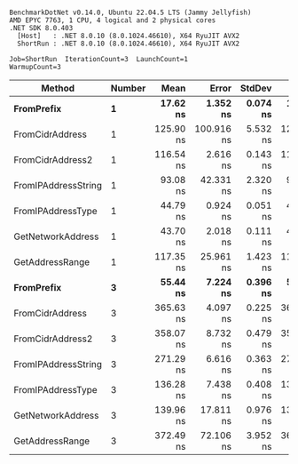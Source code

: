```

BenchmarkDotNet v0.14.0, Ubuntu 22.04.5 LTS (Jammy Jellyfish)
AMD EPYC 7763, 1 CPU, 4 logical and 2 physical cores
.NET SDK 8.0.403
  [Host]   : .NET 8.0.10 (8.0.1024.46610), X64 RyuJIT AVX2
  ShortRun : .NET 8.0.10 (8.0.1024.46610), X64 RyuJIT AVX2

Job=ShortRun  IterationCount=3  LaunchCount=1  
WarmupCount=3  

```
| Method              | Number | Mean      | Error      | StdDev   | Min       | Max       | Gen0   | Allocated |
|-------------------- |------- |----------:|-----------:|---------:|----------:|----------:|-------:|----------:|
| **FromPrefix**          | **1**      |  **17.62 ns** |   **1.352 ns** | **0.074 ns** |  **17.57 ns** |  **17.70 ns** | **0.0007** |      **56 B** |
| FromCidrAddress     | 1      | 125.90 ns | 100.916 ns | 5.532 ns | 122.53 ns | 132.28 ns | 0.0012 |     112 B |
| FromCidrAddress2    | 1      | 116.54 ns |   2.616 ns | 0.143 ns | 116.45 ns | 116.70 ns | 0.0013 |     112 B |
| FromIPAddressString | 1      |  93.08 ns |  42.331 ns | 2.320 ns |  91.66 ns |  95.76 ns | 0.0006 |      56 B |
| FromIPAddressType   | 1      |  44.79 ns |   0.924 ns | 0.051 ns |  44.76 ns |  44.85 ns | 0.0010 |      88 B |
| GetNetworkAddress   | 1      |  43.70 ns |   2.018 ns | 0.111 ns |  43.59 ns |  43.81 ns | 0.0007 |      56 B |
| GetAddressRange     | 1      | 117.35 ns |  25.961 ns | 1.423 ns | 116.50 ns | 119.00 ns | 0.0019 |     168 B |
| **FromPrefix**          | **3**      |  **55.44 ns** |   **7.224 ns** | **0.396 ns** |  **54.99 ns** |  **55.73 ns** | **0.0020** |     **168 B** |
| FromCidrAddress     | 3      | 365.63 ns |   4.097 ns | 0.225 ns | 365.40 ns | 365.85 ns | 0.0038 |     336 B |
| FromCidrAddress2    | 3      | 358.07 ns |   8.732 ns | 0.479 ns | 357.77 ns | 358.62 ns | 0.0038 |     336 B |
| FromIPAddressString | 3      | 271.29 ns |   6.616 ns | 0.363 ns | 270.92 ns | 271.64 ns | 0.0019 |     168 B |
| FromIPAddressType   | 3      | 136.28 ns |   7.438 ns | 0.408 ns | 135.89 ns | 136.70 ns | 0.0031 |     264 B |
| GetNetworkAddress   | 3      | 139.96 ns |  17.811 ns | 0.976 ns | 139.29 ns | 141.08 ns | 0.0019 |     168 B |
| GetAddressRange     | 3      | 372.49 ns |  72.106 ns | 3.952 ns | 368.06 ns | 375.66 ns | 0.0057 |     504 B |
